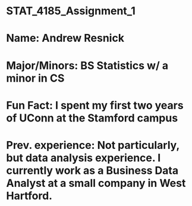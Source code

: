 # STAT_4185_Assignment_1
# Name: Andrew Resnick
# Major/Minors: BS Statistics w/ a minor in CS
# Fun Fact: I spent my first two years of UConn at the Stamford campus
# Prev. experience: Not particularly, but data analysis experience. I currently work as a Business Data Analyst at a small company in West Hartford.